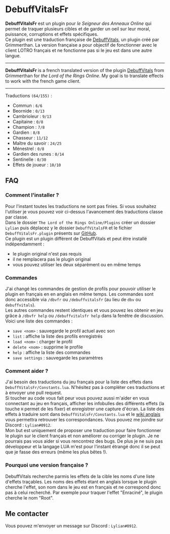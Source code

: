 # DebuffVitalsFr

**DebuffVitalsFr** est un plugin pour _le Seigneur des Anneaux Online_ qui permet de traquer plusieurs cibles et de garder un oeil sur leur moral, puissance, corruptions et effets spécifiques.  
Ce plugin est une traduction française de [DebuffVitals](https://github.com/grimmerthan/DebuffVitals), un plugin créé par Grimmerthan. La version française a pour objectif de fonctionner avec le client LOTRO français et ne fonctionne pas si le jeu est dans une autre langue.

* * *

**DebuffVitalsFr** is a french translated version of the plugin [DebuffVitals](https://github.com/grimmerthan/DebuffVitals) from Grimmerthan for _the Lord of the Rings Online_. My goal is to translate effects to work with the french game client.

* * *

Traductions `(64/155)` :

-   Commun : `6/6`
-   Beornide : `0/13`
-   Cambrioleur : `9/13`
-   Capitaine : `0/8`
-   Champion : `7/8`
-   Gardien : `8/8`
-   Chasseur : `11/12`
-   Maître du savoir : `24/25`
-   Ménestrel : `0/8`
-   Gardien des runes : `0/14`
-   Sentinelle : `0/30`
-   Effets de joueur : `10/10`

## FAQ

### Comment l'installer ?

Pour l'instant toutes les traductions ne sont pas finies. Si vous souhaitez l'utiliser je vous  pouvez voir ci-dessus l'avancement des traductions classe par classe.  
Dans le dossier `The Lord of the Rings Online/Plugins` créer un dossier `Lylian` puis déplacez y le dossier `DebuffVitalsFR` et le fichier `DebuffVitalsFr.plugin` présents sur [GitHub](https://github.com/LilianHiault/DebuffVitalsFr.git).  
Ce plugin est un plugin différent de DebuffVitals et peut être installé indépendamment :

-   le plugin original n'est pas requis
-   il ne remplacera pas le plugin original
-   vous pouvez utiliser les deux séparément ou en même temps

### Commandes

J'ai changé les commandes de gestion de profils pour pouvoir utiliser le plugin en français en en anglais en même temps. Les commandes sont donc accessible via `/dbvfr` ou `/debuffvitalsfr` (au lieu de `dbv` ou `debuffvitals`).  
Les autres commandes restent identiques et vous pouvez les obtenir en jeu grâce à `/dbvfr help` ou `/debuffvitalsfr help` dans la fenêtre de discussion.
Voici une liste des commandes :

-   `save <nom>` : sauvegarde le profil actuel avec son <nom>
-   `list` : affiche la liste des profils enregistrés
-   `load <nom>` : charger le profil <nom>
-   `delete <nom>` : supprime le profile <nom>
-   `help` : affiche la liste des commandes
-   `save settings` : sauvegarde les paramètres

### Comment aider ?

J'ai besoin des traductions du jeu français pour la liste des effets dans `DebuffVitalsFr/Constants.lua`. N'hésitez pas à compléter ces traductions et à envoyer une pull request.  
Si toucher au code vous fait peur vous pouvez aussi m'aider en vous connectant au jeu en français, afficher les infobulles des différents effets (la touche `H` permet de les fixer) et enregistrer une capture d'écran. La liste des effets à traduire sont dans `DebuffVitalsFr/Constants.lua` et le [wiki anglais](https://lotro-wiki.com/index.php/Skills#Class_Skills) vous permettra retrouver les correspondances. Vous pouvez me joindre sur Discord : `Lylian#0912`.  
Mon but est uniquement de proposer une traduction pour faire fonctionner le plugin sur le client français et non améliorer ou corriger le plugin. Je ne pourrais pas vous aider si vous rencontrez des bugs. De plus je ne suis pas développeur et la langage LUA m'est pour l'instant étrangé donc il se peut que je fasse des erreurs (même les plus bêtes !).

### Pourquoi une version française ?

DebuffVitals recherche parmis les effets de la cible les noms d'une liste d'effets traçables. Les noms des effets étant en anglais lorsque le plugin cherche l'effet, son nom dans le jeu est en français et ne correspond donc pas à celui recherché. Par exemple pour traquer l'effet "Enraciné", le plugin cherche le nom "Root".

## Me contacter

Vous pouvez m'envoyer un message sur Discord : `Lylian#0912`.
